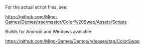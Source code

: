 For the actual script files, see:

https://github.com/Migo-Games/Demos/tree/master/Color%20Swap/Assets/Scripts

Builds for Android and Windows available:

https://github.com/Migo-Games/Demos/releases/tag/ColorSwap
